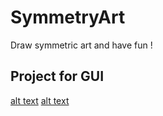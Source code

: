 # SymmetryArt
Draw symmetric art and have fun !

## Project for GUI

[alt text](Screenshots/screenshot_1.png)
[alt text](Screenshots/screenshot_1.png)


